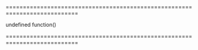<!--**
/*-------------------------------------------
    Auto-generated file. Do not modify.
-------------------------------------------

**-->
===========================================================================
<!--hidden--><!--/hidden-->
<!--default-->undefined<!--/default-->
<!--type-->function()<!--/type-->
===========================================================================

<!--shortDescription-->

<!--/shortDescription-->

<!--fullDescription-->

<!--/fullDescription-->